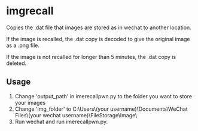 # imgrecall

Copies the .dat file that images are stored as in wechat to another location.

If the image is recalled, the .dat copy is decoded to give the original image as a .png file.

If the image is not recalled for longer than 5 minutes, the .dat copy is deleted.

## Usage

1. Change 'output_path' in imerecallpwn.py to the folder you want to store your images
2. Change 'img_folder' to 
C:\\Users\\(your username)\\Documents\\WeChat Files\\(your wechat username)\\FileStorage\\Image\\
3. Run wechat and run imerecallpwn.py.


